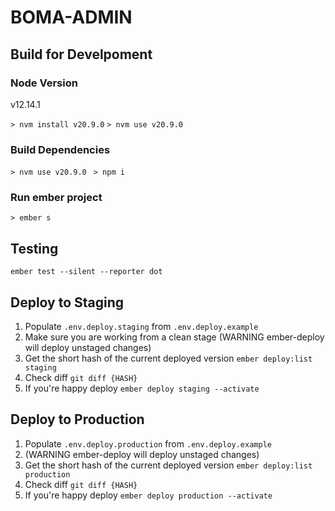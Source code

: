 # BOMA-ADMIN

## Build for Develpoment

### Node Version

v12.14.1

`> nvm install v20.9.0`
`> nvm use v20.9.0`

### Build Dependencies

`> nvm use v20.9.0 ` 
`> npm i`

### Run ember project 

`> ember s`

## Testing

`ember test --silent --reporter dot`

## Deploy to Staging

1.  Populate `.env.deploy.staging` from `.env.deploy.example`
1.  Make sure you are working from a clean stage (WARNING ember-deploy will deploy unstaged changes)
1.  Get the short hash of the current deployed version `ember deploy:list staging`
2.  Check diff `git diff {HASH}`
3.  If you're happy deploy `ember deploy staging --activate `

## Deploy to Production

1.  Populate `.env.deploy.production` from `.env.deploy.example`
1.  (WARNING ember-deploy will deploy unstaged changes)
1.  Get the short hash of the current deployed version `ember deploy:list production`
2.  Check diff `git diff {HASH}`
3.  If you're happy deploy `ember deploy production --activate `
